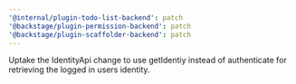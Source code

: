 ```yaml
---
'@internal/plugin-todo-list-backend': patch
'@backstage/plugin-permission-backend': patch
'@backstage/plugin-scaffolder-backend': patch
---
```


Uptake the IdentityApi change to use getIdentiy instead of authenticate for retrieving the logged in users identity.
